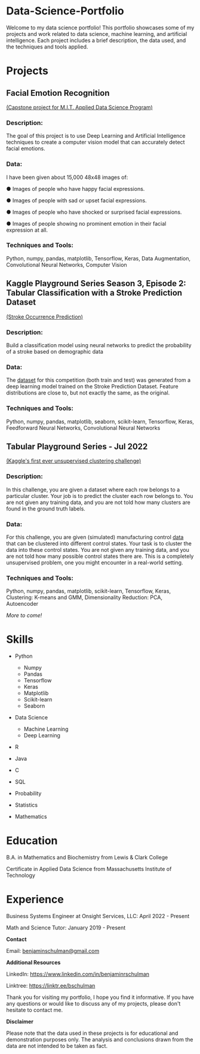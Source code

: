 # Data-Science-Portfolio

Welcome to my data science portfolio! This portfolio showcases some of my projects and work related to data science, machine learning, and artificial intelligence. Each project includes a brief description, the data used, and the techniques and tools applied.

# **Projects**

## Facial Emotion Recognition


[(Capstone project for M.I.T. Applied Data Science Program)](https://github.com/bschulman/Data-Science-Portfolio/tree/main/Facial-Emotion-Recognition)

### Description: 

The goal of this project is to use Deep Learning and Artificial Intelligence techniques to create a computer vision model that can accurately detect facial emotions. 

### Data: 

I have been given about 15,000 48x48 images of:

● Images of people who have happy facial expressions.

● Images of people with sad or upset facial expressions.

● Images of people who have shocked or surprised facial expressions.

● Images of people showing no prominent emotion in their facial expression at all.

### Techniques and Tools: 

Python, numpy, pandas, matplotlib, Tensorflow, Keras, Data Augmentation, Convolutional Neural Networks, Computer Vision

## Kaggle Playground Series Season 3, Episode 2: Tabular Classification with a Stroke Prediction Dataset

[(Stroke Occurrence Prediction)](https://github.com/bschulman/Data-Science-Portfolio/blob/5c7ac37f1a63750cf2a7efae8a04b96d4aa04e2e/Kaggle_stroke.ipynb)

### Description: 
Build a classification model using neural networks to predict the probability of a stroke based on demographic data

### Data: 
The [dataset](https://www.kaggle.com/competitions/playground-series-s3e2/data ) for this competition (both train and test) was generated from a deep learning model trained on the Stroke Prediction Dataset. 
Feature distributions are close to, but not exactly the same, as the original.

### Techniques and Tools: 

Python, numpy, pandas, matplotlib, seaborn, scikit-learn, Tensorflow, Keras, Feedforward Neural Networks, Convolutional Neural Networks


## Tabular Playground Series - Jul 2022

[(Kaggle's first ever unsupervised clustering challenge)](https://github.com/bschulman/Data-Science-Portfolio/tree/main/Clustering)

### Description: 
In this challenge, you are given a dataset where each row belongs to a particular cluster. Your job is to predict the cluster each row belongs to. You are not given any training data, and you are not told how many clusters are found in the ground truth labels.

### Data: 
For this challenge, you are given (simulated) manufacturing control [data](https://www.kaggle.com/competitions/tabular-playground-series-jul-2022/data) that can be clustered into different control states. Your task is to cluster the data into these control states. You are not given any training data, and you are not told how many possible control states there are. This is a completely unsupervised problem, one you might encounter in a real-world setting.
### Techniques and Tools: 

Python, numpy, pandas, matplotlib, scikit-learn, Tensorflow, Keras, Clustering: K-means and GMM, Dimensionality Reduction: PCA, Autoencoder


*More to come!*

# Skills
- Python 
  - Numpy 
  - Pandas
  - Tensorflow
  - Keras 
  - Matplotlib 
  - Scikit-learn
  - Seaborn
- Data Science 
  - Machine Learning
  - Deep Learning
- R
- Java 
- C 
- SQL 
- Probability 
- Statistics 

- Mathematics


# Education

B.A. in Mathematics and Biochemistry from Lewis & Clark College

Certificate in Applied Data Science from Massachusetts Institute of Technology

# Experience

Business Systems Engineer at Onsight Services, LLC: April 2022 - Present

Math and Science Tutor: January 2019 - Present

**Contact**

Email: benjaminschulman@gmail.com

**Additional Resources**

LinkedIn: https://www.linkedin.com/in/benjaminrschulman

Linktree: https://linktr.ee/bschulman


Thank you for visiting my portfolio, I hope you find it informative. If you have any questions or would like to discuss any of my projects, please don't hesitate to contact me.

**Disclaimer**

Please note that the data used in these projects is for educational and demonstration purposes only. The analysis and conclusions drawn from the data are not intended to be taken as fact.


